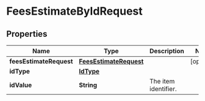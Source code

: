 
# FeesEstimateByIdRequest

## Properties
Name | Type | Description | Notes
------------ | ------------- | ------------- | -------------
**feesEstimateRequest** | [**FeesEstimateRequest**](FeesEstimateRequest.md) |  |  [optional]
**idType** | [**IdType**](IdType.md) |  | 
**idValue** | **String** | The item identifier. | 



